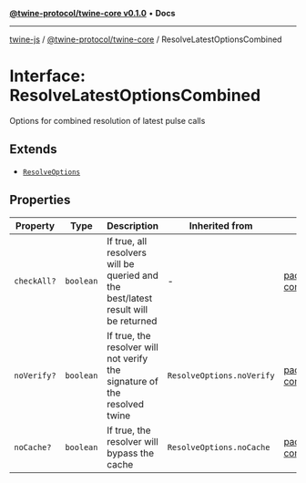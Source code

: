 [**@twine-protocol/twine-core v0.1.0**](../index.md) • **Docs**

***

[twine-js](../../../index.md) / [@twine-protocol/twine-core](../index.md) / ResolveLatestOptionsCombined

# Interface: ResolveLatestOptionsCombined

Options for combined resolution of latest pulse calls

## Extends

- [`ResolveOptions`](../type-aliases/ResolveOptions.md)

## Properties

| Property | Type | Description | Inherited from | Defined in |
| ------ | ------ | ------ | ------ | ------ |
| `checkAll?` | `boolean` | If true, all resolvers will be queried and the best/latest result will be returned | - | [packages/twine-core/src/resolver/combine.ts:37](https://github.com/twine-protocol/twine-js/blob/3800995f9c83f4f5711bcf3062ea754a1e4448ce/packages/twine-core/src/resolver/combine.ts#L37) |
| `noVerify?` | `boolean` | If true, the resolver will not verify the signature of the resolved twine | `ResolveOptions.noVerify` | [packages/twine-core/src/resolver/types.ts:161](https://github.com/twine-protocol/twine-js/blob/3800995f9c83f4f5711bcf3062ea754a1e4448ce/packages/twine-core/src/resolver/types.ts#L161) |
| `noCache?` | `boolean` | If true, the resolver will bypass the cache | `ResolveOptions.noCache` | [packages/twine-core/src/resolver/types.ts:165](https://github.com/twine-protocol/twine-js/blob/3800995f9c83f4f5711bcf3062ea754a1e4448ce/packages/twine-core/src/resolver/types.ts#L165) |
